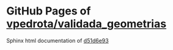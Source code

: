 GitHub Pages of [vpedrota/validada_geometrias](https://github.com/vpedrota/validada_geometrias.git)
===
Sphinx html documentation of [d51d6e93](https://github.com/vpedrota/validada_geometrias/tree/d51d6e93716dc7234909273ad3d3416d1b45ff2a)
